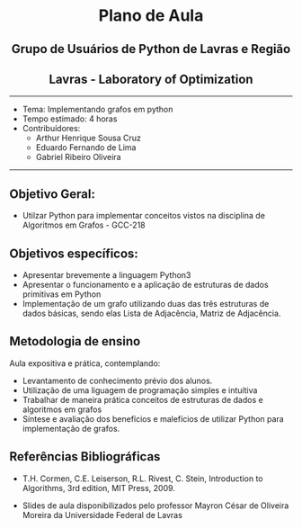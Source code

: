 <div align="center">
    <h1> Plano de Aula </h1> 
    <h2> Grupo de Usuários de Python de Lavras e Região </h2>
    <h2> Lavras - Laboratory of Optimization </h2>
    <hr>
</div>

- Tema: Implementando grafos em python
- Tempo estimado: 4 horas
- Contribuídores:
    - Arthur Henrique Sousa Cruz
    - Eduardo Fernando de Lima
    - Gabriel Ribeiro Oliveira
<hr>

## Objetivo Geral:
- Utilzar Python para implementar conceitos vistos na disciplina de Algoritmos em Grafos - GCC-218

## Objetivos específicos:
- Apresentar brevemente a linguagem Python3
- Apresentar o funcionamento e a aplicação de estruturas de dados primitivas em Python
- Implementação de um grafo utilizando duas das três estruturas de dados básicas, sendo elas Lista de Adjacência, Matriz de Adjacência.

## Metodologia de ensino

Aula expositiva e prática, contemplando:
- Levantamento de conhecimento prévio dos alunos.
- Utilização de uma liguagem de programação simples e intuítiva
- Trabalhar de maneira prática conceitos de estruturas de dados e algoritmos em grafos
- Síntese e avaliação dos benefícios e malefícios de utilizar Python para implementação de grafos.


## Referências Bibliográficas
- T.H. Cormen, C.E. Leiserson, R.L. Rivest, C. Stein,  Introduction to Algorithms, 3rd edition,  MIT Press, 2009.

- Slides de aula disponibilizados pelo professor Mayron César de Oliveira Moreira da Universidade Federal de Lavras


